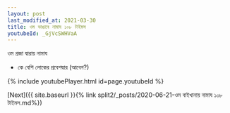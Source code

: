 ```yaml
---
layout: post
last_modified_at: 2021-03-30
title: ওম ভাঙাবে নামায ১০৮ টাইমস
youtubeId: _GjVcSWHVaA
---
```

 
 
 ওম প্রজা দ্বারায় নামায  
 
 -  কে বেশি লোকের প্রবেশদ্বার (আবেগ?) 
 
  
 
  
 
 
 
 
 
 


{% include youtubePlayer.html id=page.youtubeId %}
 
[Next]({{ site.baseurl }}{% link  split2/_posts/2020-06-21-ওম বাইখানায় নামায ১০৮ টাইমস.md%})
 

